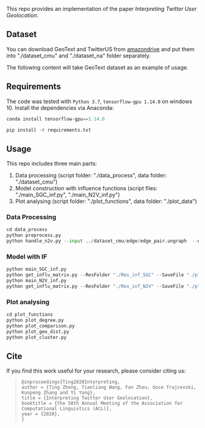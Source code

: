 This repo provides an implementation of the paper *Interpreting Twitter User Geolocation*.

## Dataset

You can download GeoText and TwitterUS from [amazondrive](https://www.amazon.com/clouddrive/share/kfl0TTPDkXuFqTZ17WJSnhXT0q6fGkTlOTOLZ9VVPNu/folder/jRda2ADlTYy9XhWB9RUNng?_encoding=UTF8&*Version*=1&*entries*=0&mgh=1) and put them into "./dataset_cmu" and "./dataset_na" folder separately.

The following content will take GeoText dataset as an example of usage.

## Requirements

The code was tested with `Python 3.7`, `tensorflow-gpu 1.14.0` on windows 10. Install the dependencies via Anaconda:

```python
conda install tensorflow-gpu==1.14.0

pip install -r requirements.txt
```

## Usage

This repo includes three main parts:

1. Data processing (script folder: "./data_process", data folder: "./dataset_cmu")
2. Model construction with influence functions (script files: "./main_SGC_inf.py", "./main_N2V_inf.py")
3. Plot analysing  (script folder: "./plot_functions", data folder: "./plot_data")

### Data Processing

```python
cd data_process
python preprocess.py
python handle_n2v.py --input ../dataset_cmu/edge/edge_pair.ungraph  --output ../dataset_cmu/edge/out_of_order.emd  --dimensions 128
```

### Model with IF

```python
python main_SGC_inf.py
python get_influ_matrix.py --ResFolder "./Res_inf_SGC" --SaveFile "./plot_data/sgc_all_inf.txt"
python main_N2V_inf.py
python get_influ_matrix.py --ResFolder "./Res_inf_N2V" --SaveFile "./plot_data/n2v_all_inf.txt"
```

### Plot analysing

```python
cd plot_functions
python plot_degree.py
python plot_comparison.py
python plot_geo_dist.py
python plot_cluster.py
```

## Cite

If you find this work useful for your research, please consider citing us:

>```
>@inproceedings{Ting2020Interpreting,
> author = {Ting Zhong, Tianliang Wang, Fan Zhou, Goce Trajcevski, Kunpeng Zhang and Yi Yang}, 
> title = {Interpreting Twitter User Geolocation},
> booktitle = {the 58th Annual Meeting of the Association for Computational Linguistics (ACL)}, 
> year = {2020},
>}
>```
